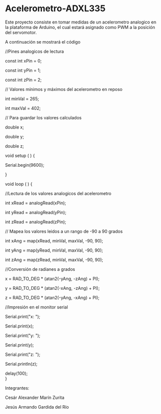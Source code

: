 # Acelerometro-ADXL335
Este proyecto consiste en tomar medidas de un acelerometro analogico en la plataforma de Arduino, el cual estará asignado como PWM a la posición del servomotor.

A continuación se mostrará el código


//Pines analogicos de lectura


 const int xPin = 0;    
 
 const int yPin = 1;
 
 const int zPin = 2;
 

// Valores mínimos y máximos del acelerometro en reposo


 int minVal = 265;     
 
 int maxVal = 402;
 

// Para guardar los valores calculados

 double x;    
 
 double y;
 
 double z;

void setup ( ) {

 Serial.begin(9600);
 
 }

void loop ( ) {


//Lectura de los valores analogicos del acelerometro

 int xRead = analogRead(xPin);  
 
 int yRead = analogRead(yPin);
 
 int zRead = analogRead(zPin);
 

// Mapea los valores leidos a un rango de -90 a 90 grados

 int xAng = map(xRead, minVal, maxVal, -90, 90);
 
 int yAng = map(yRead, minVal, maxVal, -90, 90);
 
 int zAng = map(zRead, minVal, maxVal, -90, 90);
 

//Conversión de radianes a grados

 x = RAD_TO_DEG * (atan2(-yAng, -zAng) + PI);
 
 y = RAD_TO_DEG * (atan2(-xAng, -zAng) + PI);
 
 z = RAD_TO_DEG * (atan2(-yAng, -xAng) + PI);
 

//Impresión en el monitor serial

 Serial.print("x: ");
 
 Serial.print(x);
 
 Serial.print("y: ");
 
 Serial.print(y);
 
 Serial.print("z: ");
 
 Serial.println(z);

delay(100);  
 }
 
 
 
 Integrantes:
 
 Cesár Alexander Marín Zurita
 
 Jesús Armando Gardida del Río
